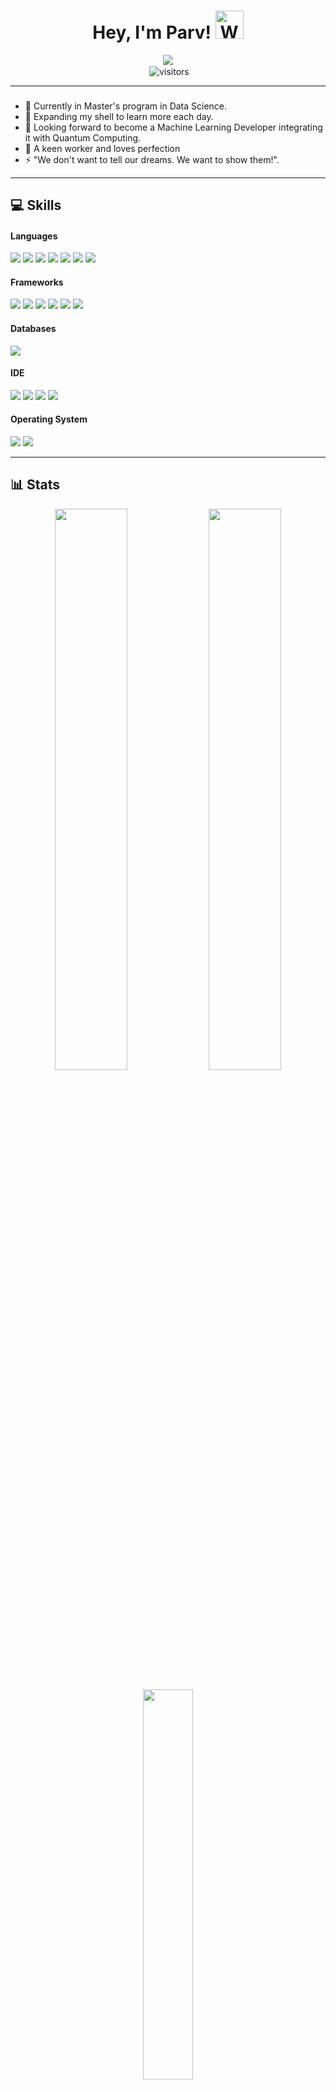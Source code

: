 <h1 align="center">Hey, I'm Parv! <img src="https://github.com/parvbhargava/parvbhargava/blob/main/wave.gif" 
         alt="Waving hand animated gif"
         height="45"
         width="45" /> 
</h1>

<p align="center">
	<a href="https://github.com/DenverCoder1/readme-typing-svg"><img src="https://readme-typing-svg.herokuapp.com?lines=Machine+Learning+Developer;CS+Engineer;Quantum+Computing;AI%20|%20ML%20|%20DS;Failure%20Is%20A%20Lesson%20Learned;Success%20Is%20A%20Lesson%20Applied&center=true&width=380&height=45"></a><br>
	&nbsp;<img align="center" alt="visitors" src="https://gpvc.arturio.dev/parvbhargava" />
</p>

---

### 

- 🔭 Currently in Master's program in Data Science.
- 🌱 Expanding my shell to learn more each day.
- 👯 Looking forward to become a Machine Learning Developer integrating it with Quantum Computing.
- 🥅 A keen worker and loves perfection
- ⚡ "We don't want to tell our dreams. We want to show them!".

---

## 💻 Skills &nbsp;
<h4> Languages </h4>
<span> 
  <img src="https://img.shields.io/badge/python-3670A0?style=for-the-badge&logo=python&logoColor=ffdd54" />
  <img src="https://img.shields.io/badge/C%2B%2B-00599C?style=for-the-badge&logo=c%2B%2B&logoColor=white" />
  <img src="https://img.shields.io/badge/r-%23276DC3.svg?style=for-the-badge&logo=r&logoColor=white" />
	<img src="https://img.shields.io/badge/Java-ED8B00?style=for-the-badge&logo=java&logoColor=white" />
	<img src="https://img.shields.io/badge/JavaScript-F7DF1E?style=for-the-badge&logo=javascript&logoColor=black" />  
	<img src="https://img.shields.io/badge/HTML5-E34F26?style=for-the-badge&logo=html5&logoColor=white" />
	<img src="https://img.shields.io/badge/CSS3-1572B6?style=for-the-badge&logo=css3&logoColor=white" />
</span>
<h4> Frameworks </h4>
<span>
	<img src="https://img.shields.io/badge/TensorFlow-%23FF6F00.svg?style=for-the-badge&logo=TensorFlow&logoColor=white" />
	<img src="https://img.shields.io/badge/opencv-%23white.svg?style=for-the-badge&logo=opencv&logoColor=white" />
	<img src="https://img.shields.io/badge/numpy-%23013243.svg?style=for-the-badge&logo=numpy&logoColor=white" />
	<img src="https://img.shields.io/badge/pandas-%23150458.svg?style=for-the-badge&logo=pandas&logoColor=white" />
	<img src="https://img.shields.io/badge/Bootstrap-563D7C?style=for-the-badge&logo=bootstrap&logoColor=white" />
	<img src="https://img.shields.io/badge/django-%23092E20.svg?style=for-the-badge&logo=django&logoColor=white" />
</span>
<h4> Databases </h4>
<span>
  <img src="https://img.shields.io/badge/MySQL-00000F?style=for-the-badge&logo=mysql&logoColor=white">
</span>
<h4> IDE </h4>
<span>
	<img src="https://img.shields.io/badge/pycharm-15A42D.svg?style=for-the-badge&logo=pycharm&logoColor=white" />
  <img src="https://img.shields.io/badge/Colab-F9AB00?style=for-the-badge&logo=googlecolab&color=525252" /> 
	<img src="https://img.shields.io/badge/Visual_Studio_Code-0078D4?style=for-the-badge&logo=visual%20studio%20code&logoColor=white" />
	<img src="https://img.shields.io/badge/jupyter-%23FA0F00.svg?style=for-the-badge&logo=jupyter&logoColor=white" />
</span>
<h4> Operating System </h4>
<span>
	<img src="https://img.shields.io/badge/Ubuntu-E95420?style=for-the-badge&logo=ubuntu&logoColor=white" />
	<img src="https://img.shields.io/badge/Windows-0078D6?style=for-the-badge&logo=windows&logoColor=white" />
</span>

---
## 📊 Stats &nbsp;

<p align="center">
	<img width="48%" src="https://github-readme-stats.vercel.app/api?username=parvbhargava&show_icons=true&count_private=true&theme=tokyonight" />
	<img width="48%" src="https://github-readme-streak-stats.herokuapp.com/?user=parvbhargava&theme=tokyonight" />
	<br><br>
	<img width="40%" src="https://github-readme-stats.vercel.app/api/top-langs/?username=parvbhargava&hide=html,css,javascript&theme=tokyonight&layout=compact" />
</p>
<p align="center">
	<img width="70%" src="https://activity-graph.herokuapp.com/graph?username=parvbhargava&theme=react-dark" />
</p>

---

<h3 align="center">Connect with me<img src="https://github.com/oHTGo/oHTGo/blob/main/images/handshake.gif" height="35px"></h3>
<p align="center">
	<a href="https://www.linkedin.com/in/parv-bhargava-03565b193/" target="blank"><img src="https://img.shields.io/badge/linkedin-%230077B5.svg?style=for-the-badge&logo=linkedin&logoColor=white"></a>
	<a href="mailto:parvbhargavapro@gmail.com?subject=Hello%20Parv" target="blank"><img src="https://img.shields.io/badge/Gmail-D14836?style=for-the-badge&logo=gmail&logoColor=white"></a>
	<a href="https://www.instagram.com/parvbhargava_/" target="blank"><img src="https://img.shields.io/badge/Instagram-%23E4405F.svg?style=for-the-badge&logo=Instagram&logoColor=white"></a>
	<a href="https://www.facebook.com/parv.bhargava.92/" target="blank"><img src="https://img.shields.io/badge/Facebook-%231877F2.svg?style=for-the-badge&logo=Facebook&logoColor=white"></a>
	<a href="https://twitter.com/Parv_Bhargava_?s=09" target="blank"><img src="https://img.shields.io/badge/Twitter-%231DA1F2.svg?style=for-the-badge&logo=Twitter&logoColor=white"></a>
</p>

[twitter]: https://twitter.com/Parv_Bhargava_?s=09
[linkedin]: https://www.linkedin.com/in/parv-bhargava-03565b193/

